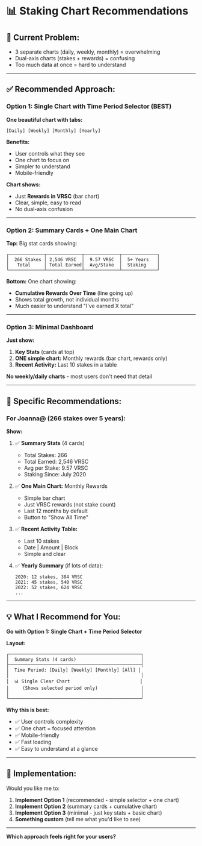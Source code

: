 # 📊 Staking Chart Recommendations

## 🎯 Current Problem:
- 3 separate charts (daily, weekly, monthly) = overwhelming
- Dual-axis charts (stakes + rewards) = confusing
- Too much data at once = hard to understand

---

## ✅ **Recommended Approach:**

### **Option 1: Single Chart with Time Period Selector** (BEST)

**One beautiful chart with tabs:**
```
[Daily] [Weekly] [Monthly] [Yearly]
```

**Benefits:**
- User controls what they see
- One chart to focus on
- Simpler to understand
- Mobile-friendly

**Chart shows:**
- Just **Rewards in VRSC** (bar chart)
- Clear, simple, easy to read
- No dual-axis confusion

---

### **Option 2: Summary Cards + One Main Chart**

**Top:** Big stat cards showing:
```
┌─────────────┬─────────────┬─────────────┬─────────────┐
│  266 Stakes │ 2,546 VRSC  │  9.57 VRSC  │  5+ Years   │
│   Total     │ Total Earned│  Avg/Stake  │  Staking    │
└─────────────┴─────────────┴─────────────┴─────────────┘
```

**Bottom:** One chart showing:
- **Cumulative Rewards Over Time** (line going up)
- Shows total growth, not individual months
- Much easier to understand "I've earned X total"

---

### **Option 3: Minimal Dashboard**

**Just show:**
1. **Key Stats** (cards at top)
2. **ONE simple chart:** Monthly rewards (bar chart, rewards only)
3. **Recent Activity:** Last 10 stakes in a table

**No weekly/daily charts** - most users don't need that detail

---

## 🎨 **Specific Recommendations:**

### **For Joanna@ (266 stakes over 5 years):**

**Show:**
1. ✅ **Summary Stats** (4 cards)
   - Total Stakes: 266
   - Total Earned: 2,546 VRSC
   - Avg per Stake: 9.57 VRSC
   - Staking Since: July 2020

2. ✅ **One Main Chart:** Monthly Rewards
   - Simple bar chart
   - Just VRSC rewards (not stake count)
   - Last 12 months by default
   - Button to "Show All Time"

3. ✅ **Recent Activity Table:**
   - Last 10 stakes
   - Date | Amount | Block
   - Simple and clear

4. ✅ **Yearly Summary** (if lots of data):
   ```
   2020: 12 stakes, 384 VRSC
   2021: 45 stakes, 540 VRSC
   2022: 52 stakes, 624 VRSC
   ...
   ```

---

## 💡 **What I Recommend for You:**

**Go with Option 1: Single Chart + Time Period Selector**

**Layout:**
```
┌─────────────────────────────────────────────────┐
│  Summary Stats (4 cards)                        │
├─────────────────────────────────────────────────┤
│  Time Period: [Daily] [Weekly] [Monthly] [All] │
│                                                 │
│  📊 Single Clear Chart                          │
│     (Shows selected period only)                │
│                                                 │
└─────────────────────────────────────────────────┘
```

**Why this is best:**
- ✅ User controls complexity
- ✅ One chart = focused attention
- ✅ Mobile-friendly
- ✅ Fast loading
- ✅ Easy to understand at a glance

---

## 🚀 **Implementation:**

Would you like me to:
1. **Implement Option 1** (recommended - simple selector + one chart)
2. **Implement Option 2** (summary cards + cumulative chart)
3. **Implement Option 3** (minimal - just key stats + basic chart)
4. **Something custom** (tell me what you'd like to see)

---

**Which approach feels right for your users?**

